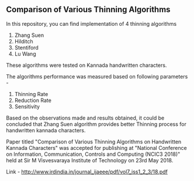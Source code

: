 ## Comparison of Various Thinning Algorithms

In this repository, you can find implementation of 4 thinning algorithms

1. Zhang Suen
2. Hilditch
3. Stentiford
4. Lu Wang

These algorithms were tested on Kannada handwritten characters.

The algorithms performance was measured based on following parameters - 

1. Thinning Rate
2. Reduction Rate
3. Sensitivity

Based on the observations made and results obtained, it could be concluded that
Zhang Suen algorithm provides better Thinning process for handwritten kannada characters.

Paper titled "Comparison of Various Thinning Algorithms on Handwritten Kannada Characters" was 
accepted for publishing at "National Conference on Information, Communication, Controls
and Computing (NCIC3 2018)" held at Sir M Visvesvaraya Institute of Technology on 23rd May 2018.

Link - http://www.irdindia.in/journal_ijaeee/pdf/vol7_iss1_2_3/18.pdf


